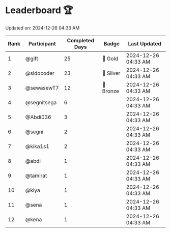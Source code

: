 # Leaderboard 🏆

Updated on: 2024-12-26 04:33 AM

| Rank | Participant       | Completed Days | Badge      | Last Updated         |
|------|-------------------|----------------|------------|----------------------|
| 1    | @gift             | 25             | 🏅 Gold     | 2024-12-26 04:33 AM |
| 2    | @sidocoder        | 23             | 🥈 Silver   | 2024-12-26 04:33 AM |
| 3    | @sewasewT7        | 12             | 🥉 Bronze   | 2024-12-26 04:33 AM |
| 4    | @segnitsega       | 6              |            | 2024-12-26 04:33 AM |
| 5    | @Abdi036          | 3              |            | 2024-12-26 04:33 AM |
| 6    | @segni            | 2              |            | 2024-12-26 04:33 AM |
| 7    | @kika1s1          | 2              |            | 2024-12-26 04:33 AM |
| 8    | @abdi             | 1              |            | 2024-12-26 04:33 AM |
| 9    | @tamirat          | 1              |            | 2024-12-26 04:33 AM |
| 10   | @kiya             | 1              |            | 2024-12-26 04:33 AM |
| 11   | @sena             | 1              |            | 2024-12-26 04:33 AM |
| 12   | @kena             | 1              |            | 2024-12-26 04:33 AM |
